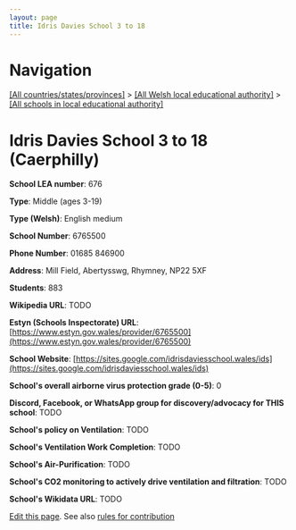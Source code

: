 ```yaml
---
layout: page
title: Idris Davies School 3 to 18
---
```

# Navigation

[[All countries/states/provinces]](../../..) > [[All Welsh local educational authority]](../..) > [[All schools in local educational authority]](..)

# Idris Davies School 3 to 18 (Caerphilly)

**School LEA number**: 676

**Type**: Middle (ages 3-19)

**Type (Welsh)**: English medium

**School Number**: 6765500

**Phone Number**: 01685 846900

**Address**: Mill Field, Abertysswg, Rhymney, NP22 5XF

**Students**: 883

**Wikipedia URL**: TODO

**Estyn (Schools Inspectorate) URL**: [https://www.estyn.gov.wales/provider/6765500](https://www.estyn.gov.wales/provider/6765500)

**School Website**: [https://sites.google.com/idrisdaviesschool.wales/ids](https://sites.google.com/idrisdaviesschool.wales/ids)

**School's overall airborne virus protection grade (0-5)**: 0

**Discord, Facebook, or WhatsApp group for discovery/advocacy for THIS school**: TODO

**School's policy on Ventilation**: TODO

**School's Ventilation Work Completion**: TODO

**School's Air-Purification**: TODO

**School's CO2 monitoring to actively drive ventilation and filtration**: TODO

**School's Wikidata URL**: TODO




[Edit this page](https://github.com/ventilate-schools/Wales/edit/prif/./Caerphilly/Idris_Davies_School_3_to_18.md). See also [rules for contribution](../../../contribution-rules/)